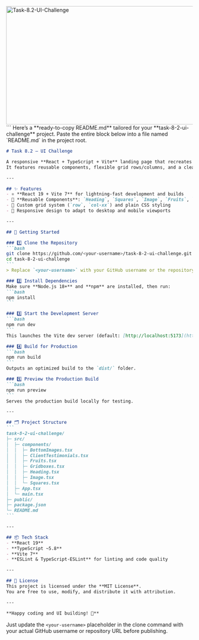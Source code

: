 <img src="https://socialify.git.ci/Mluleki23/Task-8.2-UI-Challenge/image?language=1&owner=1&name=1&stargazers=1&theme=Light" alt="Task-8.2-UI-Challenge" width="640" height="320" />
```
Here’s a **ready-to-copy README.md** tailored for your **task-8-2-ui-challenge** project.
Paste the entire block below into a file named `README.md` in the project root.

````markdown
# Task 8.2 – UI Challenge

A responsive **React + TypeScript + Vite** landing page that recreates a multi-section marketing layout.  
It features reusable components, flexible grid rows/columns, and a clean design inspired by modern creative-agency sites.

---

## ✨ Features
- ⚛️ **React 19 + Vite 7** for lightning-fast development and builds  
- 🧩 **Reusable Components**: `Heading`, `Squares`, `Image`, `Fruits`, `ClientTestimonials`, `BottomImages`, `Footer`  
- 🎨 Custom grid system (`row`, `col-xx`) and plain CSS styling  
- 📱 Responsive design to adapt to desktop and mobile viewports

---

## 🚀 Getting Started

### 1️⃣ Clone the Repository
```bash
git clone https://github.com/<your-username>/task-8-2-ui-challenge.git
cd task-8-2-ui-challenge
```
> Replace `<your-username>` with your GitHub username or the repository owner.

### 2️⃣ Install Dependencies
Make sure **Node.js 18+** and **npm** are installed, then run:
```bash
npm install
```

### 3️⃣ Start the Development Server
```bash
npm run dev
```
This launches the Vite dev server (default: [http://localhost:5173](http://localhost:5173)).

### 4️⃣ Build for Production
```bash
npm run build
```
Outputs an optimized build to the `dist/` folder.

### 5️⃣ Preview the Production Build
```bash
npm run preview
```
Serves the production build locally for testing.

---

## 🗂 Project Structure
```
task-8-2-ui-challenge/
├─ src/
│  ├─ components/
│  │  ├─ BottomImages.tsx
│  │  ├─ ClientTestimonials.tsx
│  │  ├─ Fruits.tsx
│  │  ├─ Gridboxes.tsx
│  │  ├─ Heading.tsx
│  │  ├─ Image.tsx
│  │  └─ Squares.tsx
│  ├─ App.tsx
│  └─ main.tsx
├─ public/
├─ package.json
└─ README.md
```

---

## 📦 Tech Stack
- **React 19**
- **TypeScript ~5.8**
- **Vite 7**
- **ESLint & TypeScript-ESLint** for linting and code quality

---

## 📝 License
This project is licensed under the **MIT License**.  
You are free to use, modify, and distribute it with attribution.

---

**Happy coding and UI building! 🎨**
````

Just update the `<your-username>` placeholder in the clone command with your actual GitHub username or repository URL before publishing.
